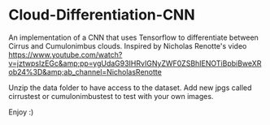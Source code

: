 # Cloud-Differentiation-CNN
An implementation of a CNN that uses Tensorflow to differentiate between Cirrus and Cumulonimbus clouds. Inspired by  Nicholas Renotte's video https://www.youtube.com/watch?v=jztwpsIzEGc&amp;pp=ygUdaG93IHRvIGNyZWF0ZSBhIENOTiBpbiBweXRob24%3D&amp;ab_channel=NicholasRenotte

Unzip the data folder to have access to the dataset. Add new jpgs called cirrustest or cumulonimbustest to test with your own images.

Enjoy :)

